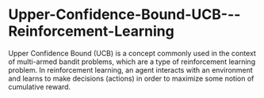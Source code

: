 # Upper-Confidence-Bound-UCB---Reinforcement-Learning
Upper Confidence Bound (UCB) is a concept commonly used in the context of multi-armed bandit problems, which are a type of reinforcement learning problem. In reinforcement learning, an agent interacts with an environment and learns to make decisions (actions) in order to maximize some notion of cumulative reward.
